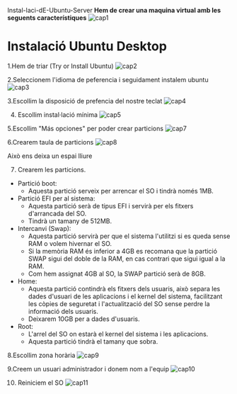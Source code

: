 Instal-laci-dE-Ubuntu-Server
**Hem de crear una maquina virtual amb les seguents característiques**
![cap1](https://github.com/user-attachments/assets/fcd2bb64-6dbe-46eb-9304-809235315c45)

# Instalació Ubuntu Desktop

1.Hem de triar (Try or Install Ubuntu)
![cap2](https://github.com/user-attachments/assets/c4796ab0-1627-4485-8ff9-8bfbc3786d86)

2.Seleccionem l'idioma de peferencia i seguidament instalem ubuntu
![cap3](https://github.com/user-attachments/assets/b2495e94-db18-4758-a92e-a695c2cb36e9)

3.Escollim la disposició de prefencia del nostre teclat
![cap4](https://github.com/user-attachments/assets/76c58c23-ee25-4f02-aacc-e596e357ac94)

4. Escollim instal·lació mínima
![cap5](https://github.com/user-attachments/assets/56302515-048a-4f7b-bfc1-13dff2eb5c94)

5.Escollim "Más opciones" per poder crear particions
![cap7](https://github.com/user-attachments/assets/08a497a0-afe4-4d18-8b79-f57427725f1b)

6.Crearem taula de particions
![cap8](https://github.com/user-attachments/assets/e8e43dc1-f5c2-4bc8-ad17-1bab260e0d32)


Això ens deixa un espai lliure

7. Crearem les particions.

 - Partició boot:
   - Aquesta partició serveix per arrencar el SO i tindrà només 1MB.
 - Partició EFI per al sistema:
   - Aquesta partició serà de tipus EFI i servirà per els fitxers d'arrancada del SO.
   - Tindrà un tamany de 512MB.  
 - Intercanvi (Swap):
   - Aquesta partició servirà per que el sistema l'utilitzi si es queda sense RAM o volem hivernar el SO.
   - Si la memòria RAM és inferior a 4GB es recomana que la partició SWAP sigui del doble de la RAM, en cas contrari que sigui igual a la RAM.
   - Com hem assignat 4GB al SO, la SWAP partició serà de 8GB.
 - Home:
   - Aquesta partició contindrà els fitxers dels usuaris, això separa les dades d'usuari de les aplicacions i el kernel del sistema, facilitzant les còpies de seguretat i l'actualització del SO sense perdre la informació dels usuaris.
   - Deixarem 10GB per a dades d'usuaris.
 - Root:
   - L'arrel del SO on estarà el kernel del sistema i les aplicacions.
   - Aquesta partició tindrà el tamany que sobra.

8.Escollim zona horària
![cap9](https://github.com/user-attachments/assets/b9d5f42f-cf6e-4c13-a638-33d6bc17318f)


9.Creem un usuari administrador i donem nom a l'equip
![cap10](https://github.com/user-attachments/assets/3ab018c9-22e5-4289-b081-c1de0d335697)


10. Reiniciem el SO
    ![cap11](https://github.com/user-attachments/assets/4893df67-2a0c-4f05-bdde-8ac4391ae1e0)




